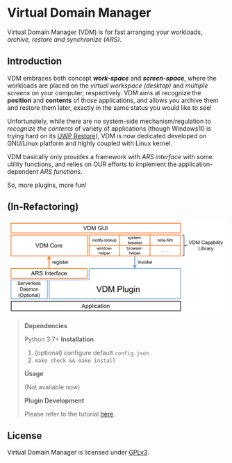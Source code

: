 # Virtual Domain Manager

Virtual Domain Manager (VDM) is for fast arranging your workloads, *archive, restore and synchronize (ARS)*.

## Introduction

VDM embraces both concept ***work-space*** and ***screen-space***, where the workloads are placed on the *virtual workspace (desktop)* and *multiple screens* on your computer, respectively.
VDM aims at recognize the **position** and **contents** of those applications, and allows you archive them and restore them later, exactly in the same status you would like to see!

Unfortunately, while there are no system-side mechanism/regulation to *recognize the contents* of variety of applications (though Windows10 is trying hard on its [UWP Restore](https://support.microsoft.com/en-us/help/4230676/windows-10-get-help-with-timeline)), VDM is now dedicated developed on GNU/Linux platform and highly coupled with Linux kernel.

VDM basically only provides a framework with *ARS interface* with some utility functions, and relies on OUR efforts to implement the application-dependent *ARS functions*.

So, more plugins, more fun!

## (In-Refactoring)
<p align="center">
  <img src="./previews/structure.png" width="650px" />
</p>

> **Dependencies**
> 
> Python 3.7+
> **Installation**
> 
> 1. (optional) configure default `config.json`
> 2. `make check && make install`
> 
> **Usage**
> 
> (Not available now)
> 
> **Plugin Development**
> 
> Please refer to the tutorial [here](https://github.com/VDM-Maintainer-Group/vdm-plugin-template).

## License

Virtual Domain Manager is licensed under [GPLv3](LICENSE).
